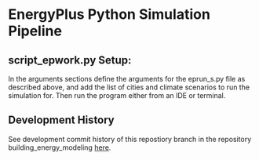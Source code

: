 # EnergyPlus Python Simulation Pipeline

## script_epwork.py Setup:
In the arguments sections define the arguments for the eprun_s.py file as described above, and add the list of cities and climate scenarios to run the simulation for. Then run the program either from an IDE or terminal. 

## Development History
See development commit history of this repostiory branch in the repository building_energy_modeling
[here](https://github.com/camilotoruno/EnergyPlus-Python).
